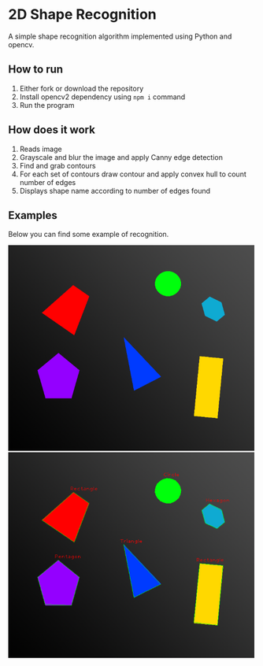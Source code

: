 # 2D Shape Recognition
A simple shape recognition algorithm implemented using Python and opencv.

## How to run
1. Either fork or download the repository
2. Install opencv2 dependency using `npm i` command
3. Run the program

## How does it work
1. Reads image
2. Grayscale and blur the image and apply Canny edge detection
3. Find and grab contours
4. For each set of contours draw contour and apply convex hull to count number of edges
5. Displays shape name according to number of edges found

## Examples
<p>Below you can find some example of recognition.</p>
<img src="./example/1.png" alt="iamge not found" width="500">
<img src="./example/2.png" alt="iamge not found" width="500">
